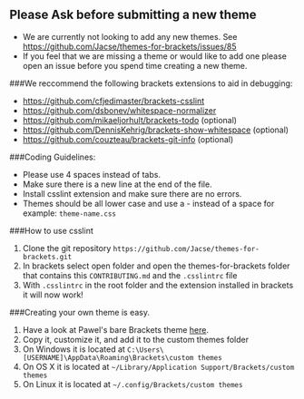 ## Please Ask before submitting a new theme
* We are currently not looking to add any new themes. See https://github.com/Jacse/themes-for-brackets/issues/85
* If you feel that we are missing a theme or would like to add one please open an issue before you spend time creating a new theme.

###We reccommend the following brackets extensions to aid in debugging:

* https://github.com/cfjedimaster/brackets-csslint
* https://github.com/dsbonev/whitespace-normalizer
* https://github.com/mikaeljorhult/brackets-todo (optional)
* https://github.com/DennisKehrig/brackets-show-whitespace (optional)
* https://github.com/couzteau/brackets-git-info (optional)

###Coding Guidelines:

* Please use 4 spaces instead of tabs.
* Make sure there is a new line at the end of the file.
* Install csslint extension and make sure there are no errors.
* Themes should be all lower case and use a - instead of a space for example: `theme-name.css`

###How to use csslint

1. Clone the git repository `https://github.com/Jacse/themes-for-brackets.git`
2. In brackets select open folder and open the themes-for-brackets folder that contains this `CONTRIBUTING.md` and the `.csslintrc` file
3. With `.csslintrc` in the root folder and the extension installed in brackets it will now work!

###Creating your own theme is easy.
1. Have a look at Pawel's bare Brackets theme [here](https://github.com/trimek/BearTheme/blob/master/BearTheme.css).
2. Copy it, customize it, and add it to the custom themes folder
  3. On Windows it is located at `C:\Users\[USERNAME]\AppData\Roaming\Brackets\custom themes`
  4. On OS X it is located at `~/Library/Application Support/Brackets/custom themes`
  5. On Linux it is located at `~/.config/Brackets/custom themes` 
